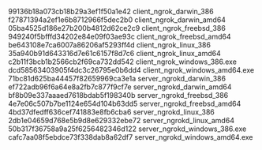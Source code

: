 99136b18a073cb18b29a3ef1f50a1e42  client_ngrok_darwin_386
f27871394a2ef1e6b8712966f5dec2b0  client_ngrok_darwin_amd64
05ba4525d186e27b200b4812d62ce2c9  client_ngrok_freebsd_386
949240f5bfffd34202e84e09f03ae93c  client_ngrok_freebsd_amd64
be643108e7ca6007a86206af5293ff4d  client_ngrok_linux_386
35a940b91d643316d7e61c6157f8d7c6  client_ngrok_linux_amd64
c2b11f3bcb1b2566cb2f69ca732dd542  client_ngrok_windows_386.exe
dcd58563403905f4dc3c26795e0b6dd4  client_ngrok_windows_amd64.exe
71bc81d625ba44457f82659969ca3e1a  server_ngrokd_darwin_386
ef722adb96f6a64e8a2fb7c877f9cf7e  server_ngrokd_darwin_amd64
bf8b09e337aaaed7618bdab5f198340b  server_ngrokd_freebsd_386
4e7e06c507b7be1124e654d104b63dd5  server_ngrokd_freebsd_amd64
4bd37dfedff636cef741883e8fb6cba6  server_ngrokd_linux_386
2db1e04659d768e5b9d8e629332ebe72  server_ngrokd_linux_amd64
50b317f36758a9a25f6256482346d122  server_ngrokd_windows_386.exe
cafc7aa08f5ebdce73f338dab8a62df7  server_ngrokd_windows_amd64.exe
